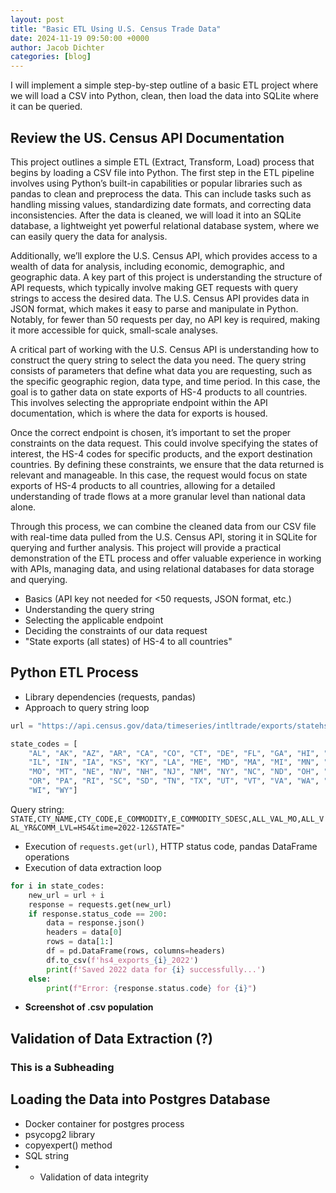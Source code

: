 ```yaml
---
layout: post
title: "Basic ETL Using U.S. Census Trade Data"
date: 2024-11-19 09:50:00 +0000
author: Jacob Dichter
categories: [blog]
---
```

I will implement a simple step-by-step outline of a basic ETL project where we will load a CSV into Python, clean, then load the data into SQLite where it can be queried.

## Review the US. Census API Documentation


This project outlines a simple ETL (Extract, Transform, Load) process that begins by loading a CSV file into Python. The first step in the ETL pipeline involves using Python’s built-in capabilities or popular libraries such as pandas to clean and preprocess the data. This can include tasks such as handling missing values, standardizing date formats, and correcting data inconsistencies. After the data is cleaned, we will load it into an SQLite database, a lightweight yet powerful relational database system, where we can easily query the data for analysis.

Additionally, we’ll explore the U.S. Census API, which provides access to a wealth of data for analysis, including economic, demographic, and geographic data. A key part of this project is understanding the structure of API requests, which typically involve making GET requests with query strings to access the desired data. The U.S. Census API provides data in JSON format, which makes it easy to parse and manipulate in Python. Notably, for fewer than 50 requests per day, no API key is required, making it more accessible for quick, small-scale analyses.

A critical part of working with the U.S. Census API is understanding how to construct the query string to select the data you need. The query string consists of parameters that define what data you are requesting, such as the specific geographic region, data type, and time period. In this case, the goal is to gather data on state exports of HS-4 products to all countries. This involves selecting the appropriate endpoint within the API documentation, which is where the data for exports is housed.

Once the correct endpoint is chosen, it’s important to set the proper constraints on the data request. This could involve specifying the states of interest, the HS-4 codes for specific products, and the export destination countries. By defining these constraints, we ensure that the data returned is relevant and manageable. In this case, the request would focus on state exports of HS-4 products to all countries, allowing for a detailed understanding of trade flows at a more granular level than national data alone.

Through this process, we can combine the cleaned data from our CSV file with real-time data pulled from the U.S. Census API, storing it in SQLite for querying and further analysis. This project will provide a practical demonstration of the ETL process and offer valuable experience in working with APIs, managing data, and using relational databases for data storage and querying.

- Basics (API key not needed for <50 requests, JSON format, etc.)
- Understanding the query string
- Selecting the applicable endpoint
- Deciding the constraints of our data request
- "State exports (all states) of HS-4 to all countries"

## Python ETL Process

- Library dependencies (requests, pandas)
- Approach to query string loop
  
```python
url = "https://api.census.gov/data/timeseries/intltrade/exports/statehs?get=OUR_QUERY_STRING"

state_codes = [
    "AL", "AK", "AZ", "AR", "CA", "CO", "CT", "DE", "FL", "GA", "HI", "ID", 
    "IL", "IN", "IA", "KS", "KY", "LA", "ME", "MD", "MA", "MI", "MN", "MS", 
    "MO", "MT", "NE", "NV", "NH", "NJ", "NM", "NY", "NC", "ND", "OH", "OK", 
    "OR", "PA", "RI", "SC", "SD", "TN", "TX", "UT", "VT", "VA", "WA", "WV", 
    "WI", "WY"]
```

Query string: ```STATE,CTY_NAME,CTY_CODE,E_COMMODITY,E_COMMODITY_SDESC,ALL_VAL_MO,ALL_VAL_YR&COMM_LVL=HS4&time=2022-12&STATE="```

- Execution of ```requests.get(url)```, HTTP status code, pandas DataFrame operations
- Execution of data extraction loop
  
```python
for i in state_codes:
    new_url = url + i
    response = requests.get(new_url)
    if response.status_code == 200:
        data = response.json()
        headers = data[0]
        rows = data[1:]
        df = pd.DataFrame(rows, columns=headers)
        df.to_csv(f'hs4_exports_{i}_2022')
        print(f'Saved 2022 data for {i} successfully...')
    else:
        print(f"Error: {response.status.code} for {i}")
```

- **Screenshot of .csv population**

## Validation of Data Extraction (?)

### This is a Subheading

## Loading the Data into Postgres Database

- Docker container for postgres process
- psycopg2 library
- copyexpert() method
- SQL string
- - Validation of data integrity
